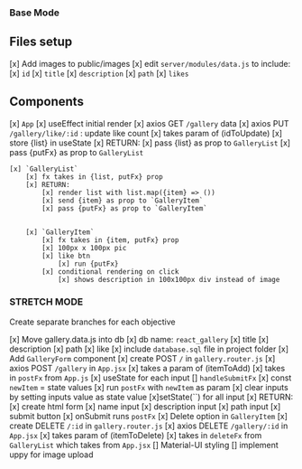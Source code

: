 ### Base Mode ###

## Files setup
[x] Add images to public/images
    [x] edit `server/modules/data.js` to include:
        [x] `id`
        [x] `title`
        [x] `description`
        [x] `path`
        [x] `likes`
    

## Components
[x] `App`
    [x] useEffect initial render
    [x] axios GET `/gallery` data
    [x] axios PUT `/gallery/like/:id` : update like count 
        [x] takes param of (idToUpdate)
    [x] store {list} in useState
    [x] RETURN:
        [x] pass {list} as prop to `GalleryList`
        [x] pass {putFx} as prop to `GalleryList`

    [x] `GalleryList`
        [x] fx takes in {list, putFx} prop
        [x] RETURN:
            [x] render list with list.map({item} => ())
            [x] send {item} as prop to `GalleryItem`
            [x] pass {putFx} as prop to `GalleryItem`


        [x] `GalleryItem`
            [x] fx takes in {item, putFx} prop
            [x] 100px x 100px pic
            [x] like btn
                [x] run {putFx}
            [x] conditional rendering on click
                [x] shows description in 100x100px div instead of image


### STRETCH MODE ### 
Create separate branches for each objective

[x] Move gallery.data.js into db
    [x] db name: `react_gallery`
        [x] title
        [x] description
        [x] path
        [x] like
    [x] include `database.sql` file in project folder
[x] Add `GalleryForm` component
    [x] create POST `/` in `gallery.router.js`
    [x] axios POST `/gallery` in `App.jsx`
        [x] takes a param of (itemToAdd)
    [x] takes in `postFx` from `App.js`
    [x] useState for each input
    [] `handleSubmitFx`
        [x] const `newItem` = state values
        [x] run `postFx` with `newItem` as param
        [x] clear inputs by setting inputs value as state value
            [x]setState(``) for all input
    [x] RETURN: 
        [x] create html form
            [x] name input
            [x] description input
            [x] path input
            [x] submit button
        [x] onSubmit runs `postFx`
[x] Delete option in `GalleryItem`
    [x] create DELETE `/:id` in `gallery.router.js`
    [x] axios DELETE `/gallery/:id` in `App.jsx`
        [x] takes param of (itemToDelete)
    [x] takes in `deleteFx` from `GalleryList` which takes from `App.jsx`
[] Material-UI styling
[] implement uppy for image upload

